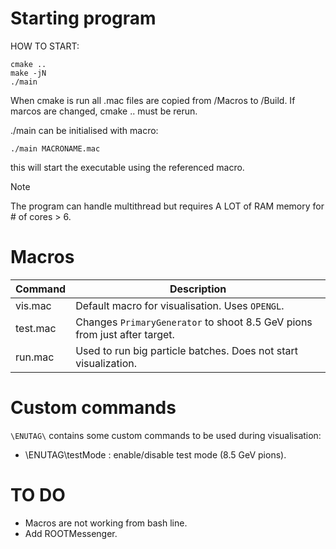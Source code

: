 # Starting program

HOW TO START:
```console
cmake ..
make -jN
./main
```

When cmake is run all .mac files are copied from /Macros to /Build. If marcos are changed, cmake .. must be rerun.

./main can be initialised with macro:
```console
./main MACRONAME.mac
```
this will start the executable using the referenced macro.

> [!NOTE]
> The program can handle multithread but requires A LOT of RAM memory for # of cores > 6.

# Macros

| Command | Description |
| --- | --- |
| vis.mac | Default macro for visualisation. Uses `OPENGL`. |
| test.mac | Changes `PrimaryGenerator` to shoot 8.5 GeV pions from just after target. |
| run.mac | Used to run big particle batches. Does not start visualization. |

# Custom commands

`\ENUTAG\` contains some custom commands to be used during visualisation:

- \ENUTAG\testMode <bool>: enable/disable test mode (8.5 GeV pions).


# TO DO 

- Macros are not working from bash line.
- Add ROOTMessenger.